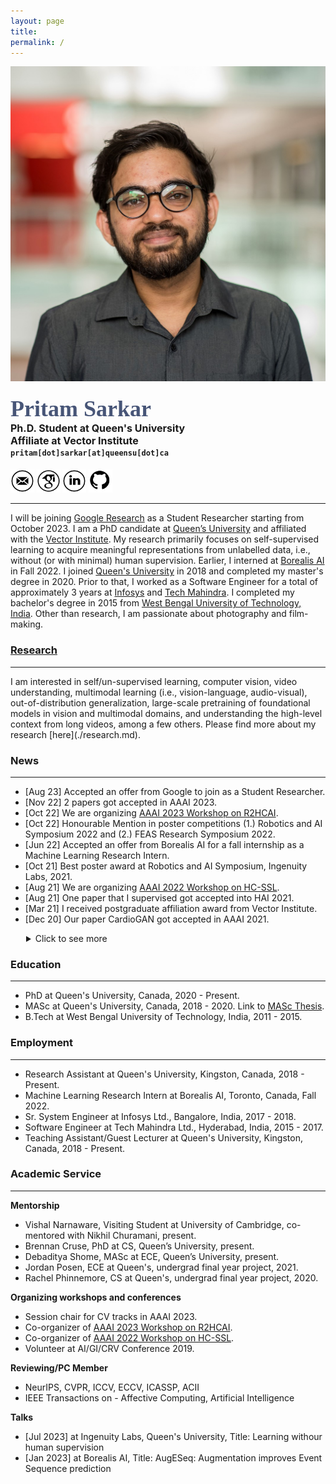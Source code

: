 ```yaml
---
layout: page
title: 
permalink: /
---
```


<div class="row">
	<!-- <center> -->
    <div class="col-sm-3 col-xs-12">
        <img src="./assets/my_images/pp_square.jpg" >
    </div>
    <div class="col-sm-9 col-xs-12" style="margin-bottom: 0;">
        <h4>
            <!-- <strong> -->
            <span style="color: rgb(71, 85, 119); font-family: 'Caveat'; font-size: 36px;">
                Pritam Sarkar
            </span><br>
            <span style="font-size: 16px;">
                <!-- Incoming Student Researcher at Google<br> -->
                Ph.D. Student at Queen&apos;s University<br>
                Affiliate at Vector Institute
            </span><br>
            <span style='font-family: "Lucida Console", Monaco, monospace; font-size: 12px;'>
                pritam[dot]sarkar[at]queensu[dot]ca
            </span>
            <!-- <br>
            <span style='font-family: "Lucida Console", Monaco, monospace; font-size: 12px;'>
                sarkar[dot]pritam[dot]ai[at]gmail[dot]com
            </span> (personal email id) -->
            <!-- </strong> -->
        </h4>
        <a title="Email" href="mailto:pritam.sarkar@queensu.ca" target="_blank"><img src="./assets/logos/email.png" width="7.5%" height="7.5%" alt="Email"></a> 
        <a title="Google Scholar" href="https://scholar.google.ca/citations?hl=en&user=o6m0mbsAAAAJ&view_op=list_works&sortby=pubdate" target="_blank"><img src="./assets/logos/google_scholar.png" width="7.5%" height="7.5%" alt="Google Scholar"></a> 
        <a title="LinkedIn" href="https://www.linkedin.com/in/sarkarpritam/" target="_blank"><img src="./assets/logos/linkedin.png" width="7.5%" height="7.5%" alt="LinkedIn"></a> 
        <a title="GitHub" href="https://github.com/pritamqu/" target="_blank"><img src="./assets/logos/github.png" width="7.5%" height="7.5%" alt="GitHub"></a> 
        <!-- <a title="Resume" href="./files/sarkar_resume.pdf" target="_blank"><img src="./assets/logos/cv.png" width="7.5%" height="7.5%" alt="Resume"></a>  -->
    </div>
    <!-- </center> -->
</div>

<hr>

<a name="/news"></a>

I will be joining [Google Research](https://research.google/) as a Student Researcher starting from October 2023. I am a PhD candidate at [Queen’s University](https://queensu.ca/) and affiliated with the [Vector Institute](https://vectorinstitute.ai/). 
My research primarily focuses on self-supervised learning to acquire meaningful representations from unlabelled data, i.e., without (or with minimal) human supervision. Earlier, I interned at [Borealis AI](https://www.borealisai.com/) in Fall 2022. I joined [Queen's University](https://queensu.ca/) in 2018 and completed my master's degree in 2020. Prior to that, I worked as a Software Engineer for a total of approximately 3 years at [Infosys](https://www.infosys.com/) and [Tech Mahindra](https://www.techmahindra.com/). I completed my bachelor's degree in 2015 from [West Bengal University of Technology, India](/). Other than research, I am passionate about photography and film-making.


### [Research](./research.md)
<hr>
I am interested in self/un-supervised learning, computer vision, video understanding, multimodal learning (i.e., vision-language, audio-visual), out-of-distribution generalization, large-scale pretraining of foundational models in vision and multimodal domains, and understanding the high-level context from long videos, among a few others. Please find more about my research [here](./research.md).


<!-- <div><span style="color: #ff0000;"><strong>I am looking for new opportunities, please feel free to reach out if you have any openings.</strong></span></div> -->




### News
<hr>

- [Aug 23] Accepted an offer from Google to join as a Student Researcher.
- [Nov 22] 2 papers got accepted in AAAI 2023.
- [Oct 22] We are organizing [AAAI 2023 Workshop on R2HCAI](https://r2hcai.github.io/AAAI-23/).
- [Oct 22] Honourable Mention in poster competitions (1.) Robotics and AI Symposium 2022 and (2.) FEAS Research Symposium 2022.
- [Jun 22] Accepted an offer from Borealis AI for a fall internship as a Machine Learning Research Intern.
- [Oct 21] Best poster award at Robotics and AI Symposium, Ingenuity Labs, 2021.
- [Aug 21] We are organizing [AAAI 2022 Workshop on HC-SSL](https://hcssl.github.io/AAAI-22/).
- [Aug 21] One paper that I supervised got accepted into HAI 2021.
- [Mar 21] I received postgraduate affiliation award from Vector Institute.
- [Dec 20] Our paper CardioGAN got accepted in AAAI 2021.

<details>
  <summary style="margin-left: 25px;">Click to see more</summary>
  <ul>
  <!-- 
  <li><a href="https://r2hcai.github.io/AAAI-23/">[Oct 22] We are organizing AAAI 2023 Workshop on R2HCAI</a></li>
  <li>[Oct 22] Honourable Mention in poster competitions (1.) Robotics and AI Symposium 2022 and (2.) FEAS Research Symposium 2022.</li>
  <li>[Jun 22] Accepted an offer from Borealis AI for a fall internship as a Machine Learning Research Intern.</li>
  <li>[Oct 21] Best poster award at Robotics and AI Symposium, Ingenuity Labs, 2021.</li>
  <li><a href="https://hcssl.github.io/AAAI-22/">[Aug 21] We are organizing AAAI 2022 Workshop on HC-SSL</a></li>
  <li>[Aug 21] One paper that I supervised got accepted into HAI 2021.</li>
  <li>[Mar 21] I received postgraduate affiliation award from Vector Institute.</li>
  <li>[Dec 20] Our paper CardioGAN got accepted in AAAI 2021.</li> 
  -->
  <li>[Aug 20] My first journal/transaction as a first author got accepted in IEEE Trans. of Affective Computing.</li>
  <li>[Apr 20] Successfully defended my M.A.Sc. thesis. <a href="https://www.linkedin.com/posts/sarkarpritam_phd-thesisabrdefense-activity-6656981020174356480-K8K5/">picture</a></li>
  <li>[Jan 20] Conference paper on ECG-based SSL got accepted in IEEE ICASSP 2020 for oral presentation.</li>
  <li>[Sep 19] It was a great experience to visit the University of Cambridge and meet Rosalind Picard. <a href="https://www.linkedin.com/posts/sarkarpritam_universityofcambridge-activity-6592510130728906752-bEfP/">picture</a></li>
  <li>[Jun 19] My first paper got accepted for oral presentation in IEEE ACII 2019.</li>
  <li>[Sep 18] Joined Queen's for master's degree.</li>
  <li>[Dec 17] Joined Infosys as a Sr. System Engineer.</li>
  <li>[Nov 15] Joined Tech Mahindra as an Associate Software Engineer.</li>
  <li>[Jun 15] Completed graduation!</li>
</ul>


</details>


<!-- <hr> -->

<a name="/education"></a>

### Education
<hr>

- PhD at Queen's University, Canada, 2020 - Present.
- MASc at Queen's University, Canada, 2018 - 2020. Link to [MASc Thesis](https://qspace.library.queensu.ca/handle/1974/27746).
- B.Tech at West Bengal University of Technology, India, 2011 - 2015.

<a name="/employment"></a>

### Employment
<hr>

- Research Assistant at Queen's University, Kingston, Canada, 2018 - Present.
- Machine Learning Research Intern at Borealis AI, Toronto, Canada, Fall 2022.
- Sr. System Engineer at Infosys Ltd., Bangalore, India, 2017 - 2018.
- Software Engineer at Tech Mahindra Ltd., Hyderabad, India, 2015 - 2017.
- Teaching Assistant/Guest Lecturer at Queen's University, Kingston, Canada, 2018 - Present.


<a name="/academic_service"></a>

### Academic Service 
<hr>

**Mentorship**
- Vishal Narnaware, Visiting Student at University of Cambridge, co-mentored with Nikhil Churamani, present.
- Brennan Cruse, PhD at CS, Queen’s University, present.
- Debaditya Shome, MASc at ECE, Queen’s University, present.
- Jordan Posen, ECE at Queen's, undergrad final year project, 2021.
- Rachel Phinnemore, CS at Queen's, undergrad final year project, 2020.

**Organizing workshops and conferences**
- Session chair for CV tracks in AAAI 2023.
- Co-organizer of [AAAI 2023 Workshop on R2HCAI](https://r2hcai.github.io/AAAI-23/). 
- Co-organizer of [AAAI 2022 Workshop on HC-SSL](https://hcssl.github.io/AAAI-22/). 
- Volunteer at AI/GI/CRV Conference 2019.

**Reviewing/PC Member**

<!-- I regularly review for the following venues: -->
- NeurIPS, CVPR, ICCV, ECCV, ICASSP, ACII
- IEEE Transactions on - Affective Computing, Artificial Intelligence

**Talks**
- [Jul 2023] at Ingenuity Labs, Queen's University, Title: Learning withour human supervision
- [Jan 2023] at Borealis AI, Title: AugESeq: Augmentation improves Event Sequence prediction



